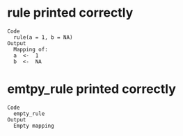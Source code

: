# rule printed correctly

    Code
      rule(a = 1, b = NA)
    Output
      Mapping of:
      a  <-  1 
      b  <-  NA 

# emtpy_rule printed correctly

    Code
      empty_rule
    Output
      Empty mapping


